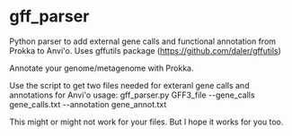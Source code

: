 # gff_parser
Python parser to add external gene calls and functional annotation from Prokka to Anvi'o. 
Uses gffutils package (https://github.com/daler/gffutils)

Annotate your genome/metagenome with Prokka.

Use the script to get two files needed for exteranl gene calls and annotations for Anvi'o 
usage: gff_parser.py GFF3_file --gene_calls gene_calls.txt --annotation gene_annot.txt

This might or might not work for your files. But I hope it works for you too.
